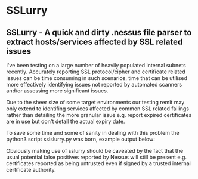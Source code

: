 # SSLurry

## SSLurry - A quick and dirty .nessus file parser to extract hosts/services affected by SSL related issues

I've been testing on a large number of heavily populated internal subnets recently. Accurately reporting SSL protocol/cipher and certificate related issues can be time consuming in such scenarios, time that can be utilised more effectively identifying issues not reported by automated scanners and/or assessing more significant issues.

Due to the sheer size of some target environments our testing remit may only extend to identifing services affected by common SSL related failings rather than detailing the more granular issue e.g. report expired certificates are in use but don't detail the actual expiry date.

To save some time and some of sanity in dealing with this problem the python3 script sslslurry.py was born, example output below:

Obviously making use of sslurry should be caveated by the fact that the usual potential false positives reported by Nessus will still be present e.g. certificates reported as being untrusted even if signed by a trusted internal certificate authority.

